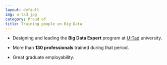 ```yaml
---
layout: default
img: u-tad.jpg
category: Proud of
title: Training people on Big Data
---
```


* Designing and leading the **Big Data Expert** program at [U-Tad](https://www.u-tad.com/en/) university.   

* More than **130 professionals** trained during that period.

* Great graduate employability.